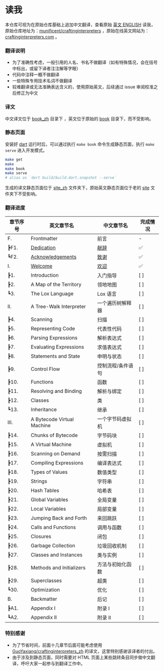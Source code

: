 # 读我

本仓库可视为在原始仓库基础上追加中文翻译，查看原始 [英文 ENGLISH](./original_README.md) 读我，原始仓库地址为：[munificent/craftinginterpreters](https://github.com/munificent/craftinginterpreters) ，原始在线英文网站为：[craftinginterpreters.com](https://www.craftinginterpreters.com/) 。

### 翻译说明

- 为了准确性考虑，一般引用的人名、书名不做翻译（如有特殊情况，会在括号中标出，或留下译者注注解等字眼）
- 代码中注释一概不做翻译
- 一些特殊专用技术名词不做翻译
- 较难翻译或无法准确表达含义的，使用原始英文，后续通过 issue 审阅校准之后修正为中文

### 译文

中文译文位于 [book_zh](./book_zh/) 目录下 ，英文位于原始的 [book](./book/) 目录下，而不受影响。

### 静态页面

安装好 [dart](https://dart.dev/get-dart) 运行时后，可以通过执行 `make book` 命令生成静态页面，执行 `make serve` 进入开发模式。

```bash
make get
make
make book 
make serve 
# alias as `dart build/build.dart.snapshot --serve`
```

生成的译文静态页面位于 [site_zh](./site_zh/) 文件夹下，原始英文静态页面位于老的 [site](./site/) 文件夹下不受影响。

### 翻译进度

| 章节序号 | 英文章节名 | 中文章节名 | 完成情况 |
| ---- | ----- | ------- | ------- |
| F. | Frontmatter | 前言 | - |
|  ┣F1. | [Dedication](https://craftinginterpreters.com/dedication.html) | [献辞](https://craftinginterpreters-zh.vercel.app/dedication.html) | ✅ |
|  ┗F2. | [Acknowledgements](https://craftinginterpreters.com/acknowledgements.html) | [致谢](https://craftinginterpreters-zh.vercel.app/acknowledgements.html) | ✅ |
| I. | [Welcome](https://craftinginterpreters.com/welcome.html) | [欢迎](https://craftinginterpreters-zh.vercel.app/welcome.html) | ✅ |
|  ┣1. | Introduction | 入门指导 | [ ] |
|  ┣2. | A Map of the Territory | 领地地图 | [ ] |
|  ┗3. | The Lox Language | Lox 语言 | [ ] |
| II. | A Tree-Walk Interpreter | 一个遍历树解释器 | [ ] |
|  ┣4. | Scanning | 扫描 | [ ] |
|  ┣5. | Representing Code | 代表性代码 | [ ] |
|  ┣6. | Parsing Expressions | 解析表达式  | [ ] |
|  ┣7. | Evaluating Expressions | 求值表达式 | [ ] |
|  ┣8. | Statements and State | 申明与状态 | [ ] |
|  ┣9. | Control Flow | 控制流程/条件语句 | [ ] |
|  ┣10. | Functions | 函数 | [ ] |
|  ┣11. | Resolving and Binding | 解析与绑定 | [ ] |
|  ┣12. | Classes | 类 | [ ] |
|  ┗13. | Inheritance | 继承 | [ ] |
|  III. | A Bytecode Virtual Machine | 一个字节码虚拟机 | [ ] |
|  ┣14. | Chunks of Bytecode | 字节码块 | [ ] |
|  ┣15. | A Virtual Machine | 虚拟机 | [ ] |
|  ┣16. | Scanning on Demand | 按需扫描 | [ ] |
|  ┣17. | Compiling Expressions | 编译表达式 | [ ] |
|  ┣18. | Types of Values | 数值类型 | [ ] |
|  ┣19. | Strings | 字符串 | [ ] |
|  ┣20. | Hash Tables | 哈希表 | [ ] |
|  ┣21. | Global Variables | 全局变量 | [ ] |
|  ┣22. | Local Variables | 局部变量 | [ ] |
|  ┣23. | Jumping Back and Forth | 来回跳跃 | [ ] |
|  ┣24. | Calls and Functions | 调用与函数 | [ ] |
|  ┣25. | Closures | 闭包 | [ ] |
|  ┣26. | Garbage Collection | 垃圾回收机制 | [ ] |
|  ┣27. | Classes and Instances | 类与实例 | [ ] |
|  ┣28. | Methods and Initializers | 方法与初始化函数 | [ ] |
|  ┣29. | Superclasses | 超类 | [ ] |
|  ┗30. | Optimization | 优化 | [ ] |
| B. | Backmatter | 后记 | [ ] |
|  ┣A1. | Appendix I | 附录 I | [ ] |
|  ┗A2. | Appendix II | 附录 II | [ ] |

### 特别感谢

- 为了节省时间，前面十几章节后面可能考虑使用 [GuoYaxiang/craftinginterpreters_zh](https://github.com/GuoYaxiang/craftinginterpreters_zh) 的译文，这里特别感谢该译者的付出。
- 由于涉及到静态页面，同时需要对 HTML 页面上某些跳转条目同步做中文翻译，呼吁大家一起参与到翻译工作中。